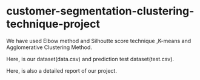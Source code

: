 # customer-segmentation-clustering-technique-project

We have used Elbow method and Silhoutte score technique ,K-means and Agglomerative Clustering Method.

Here, is our dataset(data.csv) and prediction test dataset(test.csv).

Here, is also a detailed report of our project.
